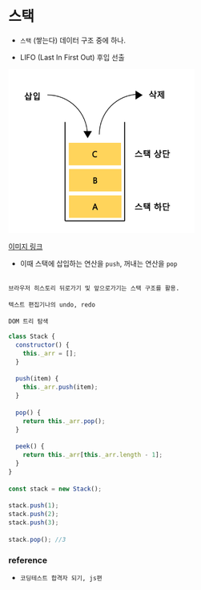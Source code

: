 # 스택

- `스택` (쌓는다) 데이터 구조 중에 하나.

- LIFO (Last In First Out) 후입 선출

![img](./stack.png)

[이미지 링크](https://bambbang00.tistory.com/3)

- 이때 스택에 삽입하는 연산을 `push`, 꺼내는 연산을 `pop`

```text

브라우저 히스토리 뒤로가기 및 앞으로가기는 스택 구조를 활용.

텍스트 편집기나의 undo, redo

DOM 트리 탐색

```

```js
class Stack {
  constructor() {
    this._arr = [];
  }

  push(item) {
    this._arr.push(item);
  }

  pop() {
    return this._arr.pop();
  }

  peek() {
    return this._arr[this._arr.length - 1];
  }
}

const stack = new Stack();

stack.push(1);
stack.push(2);
stack.push(3);

stack.pop(); //3
```

### reference

- `코딩테스트 합격자 되기, js편`
